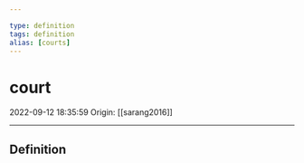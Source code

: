 ```yaml
---

type: definition
tags: definition
alias: [courts]
---
```


# court

2022-09-12 18:35:59
Origin: [[sarang2016]]

---

## Definition

